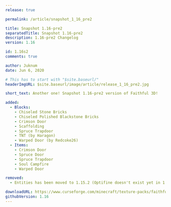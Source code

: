 ```yaml
---
release: true

permalink: /article/snapshot_1_16_pre2

title: Snapshot 1.16-pre2
separatedTitle: Snapshot 1.16-pre2
description: 1.16-pre2 Changelog
version: 1.16

id: 1.16s2
comments: true

author: Juknum
date: Jun 6, 2020

# This has to start with "$site.baseurl/"
headerImgURL: $site.baseurl/image/article/release_1_16_pre2.jpg

short_text: Another one! Snapshot 1.16-pre2 version of Faithful 3D!

added:
  - Blocks:
    - Chiseled Stone Bricks
    - Chiseled Polished Blackstone Bricks
    - Crimson Door
    - Scaffolding
    - Spruce Trapdoor
    - TNT (by Haragon)
    - Warped Door (by Redcoke26)
  - Items:
    - Crimson Door
    - Spruce Door
    - Spruce Trapdoor
    - Soul Campfire
    - Warped Door

removed:
  - Entities has been moved to 1.15.2 (Optifine doesn't exist yet in 1.16)

downloadURL: https://www.curseforge.com/minecraft/texture-packs/faithful-3d/files/2973899
githubVersion: 1.16
---
```

